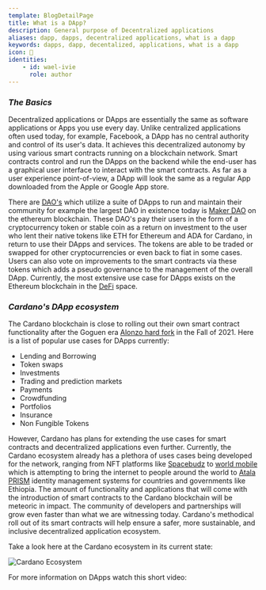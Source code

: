 ```yaml
---
template: BlogDetailPage
title: What is a DApp?
description: General purpose of Decentralized applications
aliases: dapp, dapps, decentralized applications, what is a dapp
keywords: dapps, dapp, decentalized, applications, what is a dapp
icon: 📱
identities: 
    - id: wael-ivie
      role: author
---
```


### ***The Basics***

Decentralized applications or DApps are essentially the same as software applications or Apps you use every day. Unlike centralized applications often used today, for example, Facebook, a DApp has no central authority and control of its user's data. It achieves this decentralized autonomy by using various smart contracts running on a blockchain network. Smart contracts control and run the DApps on the backend while the end-user has a graphical user interface to interact with the smart contracts. As far as a user experience point-of-view, a DApp will look the same as a regular App downloaded from the Apple or Google App store. 

There are [DAO's](/en/terms/dao.md) which utilize a suite of DApps to run and maintain their community for example the largest DAO in existence today is [Maker DAO](/en/identities/maker-dao.md) on the ethereum blockchain. These DAO's pay their users in the form of a cryptocurrency token or stable coin as a return on investment to the user who lent their native tokens like ETH for Ethereum and ADA for Cardano, in return to use their DApps and services. The tokens are able to be traded or swapped for other cryptocurrencies or even back to fiat in some cases. Users can also vote on improvements to the smart contracts via these tokens which adds a pseudo governance to the management of the overall DApp. Currently, the most extensive use case for DApps exists on the Ethereum blockchain in the [DeFi](/en/terms/de-fi.md) space.


### ***Cardano's DApp ecosystem***

The Cardano blockchain is close to rolling out their own smart contract functionality after the Goguen era [Alonzo hard fork](/en/terms/hard-fork.md ) in the Fall of 2021. Here is a list of popular use cases for DApps currently:
- Lending and Borrowing
- Token swaps
- Investments
- Trading and prediction markets
- Payments
- Crowdfunding
- Portfolios
- Insurance
- Non Fungible Tokens

However, Cardano has plans for extending the use cases for smart contracts and decentralized applications even further. Currently, the Cardano ecosystem already has a plethora of uses cases being developed for the network, ranging from NFT platforms like [Spacebudz](/en/identities/spacebudz.md) to [world mobile](/en/identities/world-mobile.md) which is attempting to bring the internet to people around the world to [Atala PRISM](/en/identities/atala-prism.md) identity management systems for countries and governments like Ethiopia. The amount of functionality and applications that will come with the introduction of smart contracts to the Cardano blockchain will be meteoric in impact. The community of developers and partnerships will grow even faster than what we are witnessing today. Cardano's methodical roll out of its smart contracts will help ensure a safer, more sustainable, and inclusive decentralized application ecosystem.


 Take a look here at the Cardano ecosystem in its current state:


![Cardano Ecosystem](https://pbs.twimg.com/media/E61OoEKVgAEALKM?format=jpg&name=large)


For more information on DApps watch this short video:
<YoutubeVideo url="https://www.youtube.com/watch?v=LlUB3fXqRDk" description = "What is a DApp?"/>
